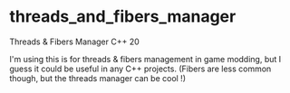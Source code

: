 # threads_and_fibers_manager
 Threads & Fibers Manager C++ 20
 
 I'm using this is for threads & fibers management in game modding, but I guess it could be useful in any C++ projects.
 (Fibers are less common though, but the threads manager can be cool !)